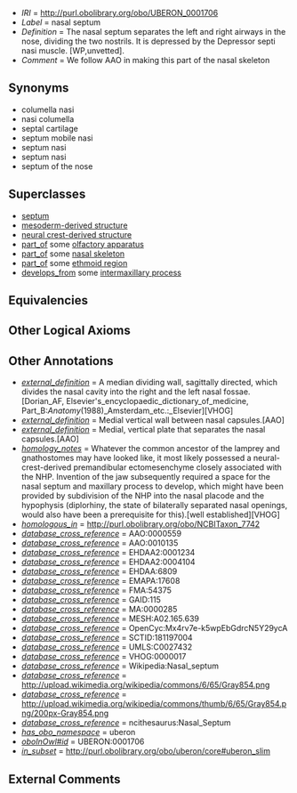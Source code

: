  * *IRI* = http://purl.obolibrary.org/obo/UBERON_0001706
 * *Label* = nasal septum
 * *Definition* = The nasal septum separates the left and right airways in the nose, dividing the two nostrils. It is depressed by the Depressor septi nasi muscle. [WP,unvetted].
 * *Comment* = We follow AAO in making this part of the nasal skeleton

## Synonyms

 * columella nasi
 * nasi columella
 * septal cartilage
 * septum mobile nasi
 * septum nasi
 * septum nasi
 * septum of the nose

## Superclasses

 * [septum](../../UBERON/37/UBERON_0003037.md)
 * [mesoderm-derived structure](../../UBERON/20/UBERON_0004120.md)
 * [neural crest-derived structure](../../UBERON/13/UBERON_0010313.md)
 * [part_of](../../BFO/50/BFO_0000050.md) some [olfactory apparatus](../../UBERON/04/UBERON_0000004.md)
 * [part_of](../../BFO/50/BFO_0000050.md) some [nasal skeleton](../../UBERON/13/UBERON_0006813.md)
 * [part_of](../../BFO/50/BFO_0000050.md) some [ethmoid region](../../UBERON/41/UBERON_0011241.md)
 * [develops_from](../../RO/02/RO_0002202.md) some [intermaxillary process](../../UBERON/14/UBERON_0009714.md)

## Equivalencies


## Other Logical Axioms


## Other Annotations

 * *[external_definition](../../UBPROP/01/UBPROP_0000001.md)* = A median dividing wall, sagittally directed, which divides the nasal cavity into the right and the left nasal fossae. [Dorian_AF, Elsevier's_encyclopaedic_dictionary_of_medicine, Part_B:_Anatomy_(1988)_Amsterdam_etc.:_Elsevier][VHOG]
 * *[external_definition](../../UBPROP/01/UBPROP_0000001.md)* = Medial vertical wall between nasal capsules.[AAO]
 * *[external_definition](../../UBPROP/01/UBPROP_0000001.md)* = Medial, vertical plate that separates the nasal capsules.[AAO]
 * *[homology_notes](../../UBPROP/03/UBPROP_0000003.md)* = Whatever the common ancestor of the lamprey and gnathostomes may have looked like, it most likely possessed a neural-crest-derived premandibular ectomesenchyme closely associated with the NHP. Invention of the jaw subsequently required a space for the nasal septum and maxillary process to develop, which might have been provided by subdivision of the NHP into the nasal placode and the hypophysis (diplorhiny, the state of bilaterally separated nasal openings, would also have been a prerequisite for this).[well established][VHOG]
 * *[homologous_in](../../core#homologous/in/core#homologous_in.md)* = http://purl.obolibrary.org/obo/NCBITaxon_7742
 * *[database_cross_reference](../../ef/oboInOwl#hasDbXref.md)* = AAO:0000559
 * *[database_cross_reference](../../ef/oboInOwl#hasDbXref.md)* = AAO:0010135
 * *[database_cross_reference](../../ef/oboInOwl#hasDbXref.md)* = EHDAA2:0001234
 * *[database_cross_reference](../../ef/oboInOwl#hasDbXref.md)* = EHDAA2:0004104
 * *[database_cross_reference](../../ef/oboInOwl#hasDbXref.md)* = EHDAA:6809
 * *[database_cross_reference](../../ef/oboInOwl#hasDbXref.md)* = EMAPA:17608
 * *[database_cross_reference](../../ef/oboInOwl#hasDbXref.md)* = FMA:54375
 * *[database_cross_reference](../../ef/oboInOwl#hasDbXref.md)* = GAID:115
 * *[database_cross_reference](../../ef/oboInOwl#hasDbXref.md)* = MA:0000285
 * *[database_cross_reference](../../ef/oboInOwl#hasDbXref.md)* = MESH:A02.165.639
 * *[database_cross_reference](../../ef/oboInOwl#hasDbXref.md)* = OpenCyc:Mx4rv7e-k5wpEbGdrcN5Y29ycA
 * *[database_cross_reference](../../ef/oboInOwl#hasDbXref.md)* = SCTID:181197004
 * *[database_cross_reference](../../ef/oboInOwl#hasDbXref.md)* = UMLS:C0027432
 * *[database_cross_reference](../../ef/oboInOwl#hasDbXref.md)* = VHOG:0000017
 * *[database_cross_reference](../../ef/oboInOwl#hasDbXref.md)* = Wikipedia:Nasal_septum
 * *[database_cross_reference](../../ef/oboInOwl#hasDbXref.md)* = http://upload.wikimedia.org/wikipedia/commons/6/65/Gray854.png
 * *[database_cross_reference](../../ef/oboInOwl#hasDbXref.md)* = http://upload.wikimedia.org/wikipedia/commons/thumb/6/65/Gray854.png/200px-Gray854.png
 * *[database_cross_reference](../../ef/oboInOwl#hasDbXref.md)* = ncithesaurus:Nasal_Septum
 * *[has_obo_namespace](../../ce/oboInOwl#hasOBONamespace.md)* = uberon
 * *[oboInOwl#id](../../id/oboInOwl#id.md)* = UBERON:0001706
 * *[in_subset](../../et/oboInOwl#inSubset.md)* = http://purl.obolibrary.org/obo/uberon/core#uberon_slim

## External Comments

